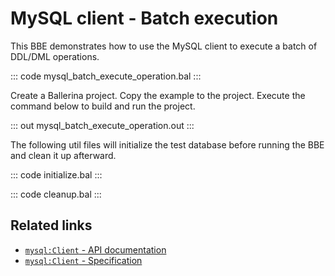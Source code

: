 # MySQL client - Batch execution

This BBE demonstrates how to use the MySQL client to execute a batch of DDL/DML operations. 

::: code mysql_batch_execute_operation.bal :::

Create a Ballerina project. Copy the example to the project. Execute the command below to build and run the project.

::: out mysql_batch_execute_operation.out :::

The following util files will initialize the test database before running the BBE and clean it up afterward.

::: code initialize.bal :::

::: code cleanup.bal :::

## Related links
- [`mysql:Client` - API documentation](https://lib.ballerina.io/ballerinax/mysql/latest/)
- [`mysql:Client` - Specification](https://github.com/ballerina-platform/module-ballerinax-mysql/blob/master/docs/spec/spec.md#2-client)
